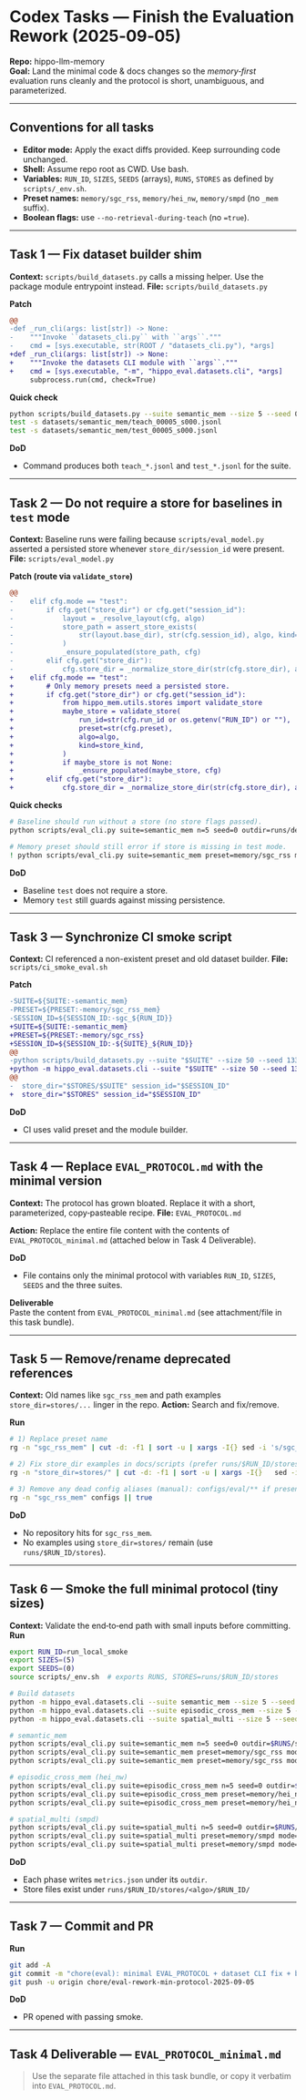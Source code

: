 # Codex Tasks — Finish the Evaluation Rework (2025‑09‑05)
**Repo:** hippo-llm-memory  
**Goal:** Land the minimal code & docs changes so the *memory‑first* evaluation runs cleanly and the protocol is short, unambiguous, and parameterized.

---

## Conventions for all tasks
- **Editor mode:** Apply the exact diffs provided. Keep surrounding code unchanged.
- **Shell:** Assume repo root as CWD. Use bash.
- **Variables:** `RUN_ID`, `SIZES`, `SEEDS` (arrays), `RUNS`, `STORES` as defined by `scripts/_env.sh`.
- **Preset names:** `memory/sgc_rss`, `memory/hei_nw`, `memory/smpd` (no `_mem` suffix).
- **Boolean flags:** use `--no-retrieval-during-teach` (no `=true`).

---

## Task 1 — Fix dataset builder shim
**Context:** `scripts/build_datasets.py` calls a missing helper. Use the package module entrypoint instead.
**File:** `scripts/build_datasets.py`

**Patch**
```diff
@@
-def _run_cli(args: list[str]) -> None:
-    """Invoke ``datasets_cli.py`` with ``args``."""
-    cmd = [sys.executable, str(ROOT / "datasets_cli.py"), *args]
+def _run_cli(args: list[str]) -> None:
+    """Invoke the datasets CLI module with ``args``."""
+    cmd = [sys.executable, "-m", "hippo_eval.datasets.cli", *args]
     subprocess.run(cmd, check=True)
```

**Quick check**
```bash
python scripts/build_datasets.py --suite semantic_mem --size 5 --seed 0
test -s datasets/semantic_mem/teach_00005_s000.jsonl
test -s datasets/semantic_mem/test_00005_s000.jsonl
```

**DoD**
- Command produces both `teach_*.jsonl` and `test_*.jsonl` for the suite.

---

## Task 2 — Do not require a store for baselines in `test` mode
**Context:** Baseline runs were failing because `scripts/eval_model.py` asserted a persisted store whenever `store_dir/session_id` were present.
**File:** `scripts/eval_model.py`

**Patch (route via `validate_store`)**
```diff
@@
-    elif cfg.mode == "test":
-        if cfg.get("store_dir") or cfg.get("session_id"):
-            layout = _resolve_layout(cfg, algo)
-            store_path = assert_store_exists(
-                str(layout.base_dir), str(cfg.session_id), algo, kind=store_kind
-            )
-            _ensure_populated(store_path, cfg)
-        elif cfg.get("store_dir"):
-            cfg.store_dir = _normalize_store_dir(str(cfg.store_dir), algo)
+    elif cfg.mode == "test":
+        # Only memory presets need a persisted store.
+        if cfg.get("store_dir") or cfg.get("session_id"):
+            from hippo_mem.utils.stores import validate_store
+            maybe_store = validate_store(
+                run_id=str(cfg.run_id or os.getenv("RUN_ID") or ""),
+                preset=str(cfg.preset),
+                algo=algo,
+                kind=store_kind,
+            )
+            if maybe_store is not None:
+                _ensure_populated(maybe_store, cfg)
+        elif cfg.get("store_dir"):
+            cfg.store_dir = _normalize_store_dir(str(cfg.store_dir), algo)
```

**Quick checks**
```bash
# Baseline should run without a store (no store flags passed).
python scripts/eval_cli.py suite=semantic_mem n=5 seed=0 outdir=runs/dev_smoke/baseline

# Memory preset should still error if store is missing in test mode.
! python scripts/eval_cli.py suite=semantic_mem preset=memory/sgc_rss mode=test n=5 seed=0     outdir=runs/dev_smoke/mem_test_missing_store 2>&1 | grep -q "Persisted store not found" && echo "ok"
```

**DoD**
- Baseline `test` does not require a store.
- Memory `test` still guards against missing persistence.

---

## Task 3 — Synchronize CI smoke script
**Context:** CI referenced a non-existent preset and old dataset builder.
**File:** `scripts/ci_smoke_eval.sh`

**Patch**
```diff
-SUITE=${SUITE:-semantic_mem}
-PRESET=${PRESET:-memory/sgc_rss_mem}
-SESSION_ID=${SESSION_ID:-sgc_${RUN_ID}}
+SUITE=${SUITE:-semantic_mem}
+PRESET=${PRESET:-memory/sgc_rss}
+SESSION_ID=${SESSION_ID:-${SUITE}_${RUN_ID}}
@@
-python scripts/build_datasets.py --suite "$SUITE" --size 50 --seed 1337
+python -m hippo_eval.datasets.cli --suite "$SUITE" --size 50 --seed 1337
@@
-  store_dir="$STORES/$SUITE" session_id="$SESSION_ID"
+  store_dir="$STORES" session_id="$SESSION_ID"
```

**DoD**
- CI uses valid preset and the module builder.

---

## Task 4 — Replace `EVAL_PROTOCOL.md` with the minimal version
**Context:** The protocol has grown bloated. Replace it with a short, parameterized, copy‑pasteable recipe.
**File:** `EVAL_PROTOCOL.md`

**Action:** Replace the entire file content with the contents of `EVAL_PROTOCOL_minimal.md` (attached below in Task 4 Deliverable).

**DoD**
- File contains only the minimal protocol with variables `RUN_ID`, `SIZES`, `SEEDS` and the three suites.

**Deliverable**  
Paste the content from `EVAL_PROTOCOL_minimal.md` (see attachment/file in this task bundle).

---

## Task 5 — Remove/rename deprecated references
**Context:** Old names like `sgc_rss_mem` and path examples `store_dir=stores/...` linger in the repo.
**Action:** Search and fix/remove.

**Run**
```bash
# 1) Replace preset name
rg -n "sgc_rss_mem" | cut -d: -f1 | sort -u | xargs -I{} sed -i 's/sgc_rss_mem/sgc_rss/g' {}

# 2) Fix store_dir examples in docs/scripts (prefer runs/$RUN_ID/stores)
rg -n "store_dir=stores/" | cut -d: -f1 | sort -u | xargs -I{}   sed -i 's#store_dir=stores/#store_dir=runs/$RUN_ID/stores#g' {}

# 3) Remove any dead config aliases (manual): configs/eval/** if present
rg -n "sgc_rss_mem" configs || true
```

**DoD**
- No repository hits for `sgc_rss_mem`.
- No examples using `store_dir=stores/` remain (use `runs/$RUN_ID/stores`).

---

## Task 6 — Smoke the full minimal protocol (tiny sizes)
**Context:** Validate the end‑to‑end path with small inputs before committing.
**Run**
```bash
export RUN_ID=run_local_smoke
export SIZES=(5)
export SEEDS=(0)
source scripts/_env.sh  # exports RUNS, STORES=runs/$RUN_ID/stores

# Build datasets
python -m hippo_eval.datasets.cli --suite semantic_mem --size 5 --seed 0
python -m hippo_eval.datasets.cli --suite episodic_cross_mem --size 5 --seed 0
python -m hippo_eval.datasets.cli --suite spatial_multi --size 5 --seed 0

# semantic_mem
python scripts/eval_cli.py suite=semantic_mem n=5 seed=0 outdir=$RUNS/semantic_mem_baseline/5_0
python scripts/eval_cli.py suite=semantic_mem preset=memory/sgc_rss mode=teach --no-retrieval-during-teach   n=5 seed=0 outdir=$RUNS/semantic_mem_teach/5_0 store_dir="$STORES" session_id="$RUN_ID"
python scripts/eval_cli.py suite=semantic_mem preset=memory/sgc_rss mode=test   n=5 seed=0 outdir=$RUNS/semantic_mem_test/5_0 store_dir="$STORES" session_id="$RUN_ID"

# episodic_cross_mem (hei_nw)
python scripts/eval_cli.py suite=episodic_cross_mem n=5 seed=0 outdir=$RUNS/episodic_cross_mem_baseline/5_0
python scripts/eval_cli.py suite=episodic_cross_mem preset=memory/hei_nw mode=teach --no-retrieval-during-teach   n=5 seed=0 outdir=$RUNS/episodic_cross_mem_teach/5_0 store_dir="$STORES" session_id="$RUN_ID"
python scripts/eval_cli.py suite=episodic_cross_mem preset=memory/hei_nw mode=test   n=5 seed=0 outdir=$RUNS/episodic_cross_mem_test/5_0 store_dir="$STORES" session_id="$RUN_ID"

# spatial_multi (smpd)
python scripts/eval_cli.py suite=spatial_multi n=5 seed=0 outdir=$RUNS/spatial_multi_baseline/5_0
python scripts/eval_cli.py suite=spatial_multi preset=memory/smpd mode=teach --no-retrieval-during-teach   n=5 seed=0 outdir=$RUNS/spatial_multi_teach/5_0 store_dir="$STORES" session_id="$RUN_ID"
python scripts/eval_cli.py suite=spatial_multi preset=memory/smpd mode=test   n=5 seed=0 outdir=$RUNS/spatial_multi_test/5_0 store_dir="$STORES" session_id="$RUN_ID"
```

**DoD**
- Each phase writes `metrics.json` under its `outdir`.
- Store files exist under `runs/$RUN_ID/stores/<algo>/$RUN_ID/`

---

## Task 7 — Commit and PR
**Run**
```bash
git add -A
git commit -m "chore(eval): minimal EVAL_PROTOCOL + dataset CLI fix + baseline store guard + CI sync"
git push -u origin chore/eval-rework-min-protocol-2025-09-05
```

**DoD**
- PR opened with passing smoke.

---

## Task 4 Deliverable — `EVAL_PROTOCOL_minimal.md`
> Use the separate file attached in this task bundle, or copy it verbatim into `EVAL_PROTOCOL.md`.
